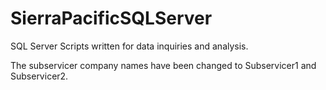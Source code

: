 # SierraPacificSQLServer
SQL Server Scripts written for data inquiries and analysis. 

The subservicer company names have been changed to Subservicer1 and Subservicer2.
